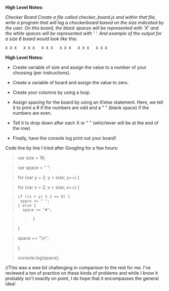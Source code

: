 **High Level Notes:**




*Checker Board
Create a file called checker_board.js and within that file, write a program that will log a checkerboard based on the size indicated by the user. On this board, the black spaces will be represented with 'X' and the white spaces will be represented with ' '. And example of the output for a size 6 board would look like this:*



``X X X  
 X X X  
X X X  
 X X X  
X X X  
 X X X``


**High Level Notes:**

* Create variable of size and assign the value to a number of your choosing (per instructions).

* Create a variable of board and assign the value to zero.

* Create your columns by using a loop.

* Assign spacing for the board by using an if/else statement. Here, we tell it to print a # if the numbers are odd and a " " (blank space) if the numbers are even.

* Tell it to drop down after each X or " " (whichever will be at the end of the row)

* Finally, have the console log print out your board!

Code line by line I tried after Googling for a few hours:

> var size = 16;

> var space = " ";

> for (var y = 2; y < size; y++) {

>  for (var x = 2; x < size; x++) {

>     if ((x + y) % 2 == 0) {
 >      space += " ";
>     } else {
>       space += "#";
      
> >      }
    
>   }
  
>  space += "\n";
 
>   }

>  console.log(space);
 
//This was a wee bit challenging in comparison to the rest for me. I've reviewed a ton of practice on these kinds of problems and while I know it probably isn't exactly on point, I do hope that it encompasses the general idea!
